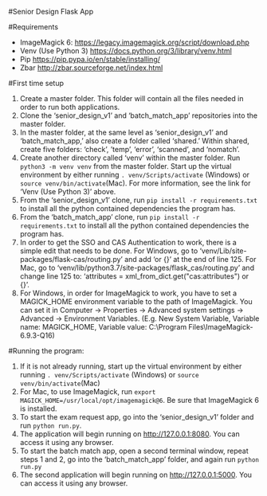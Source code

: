 #Senior Design Flask App 

#Requirements
- ImageMagick 6: https://legacy.imagemagick.org/script/download.php
- Venv (Use Python 3) https://docs.python.org/3/library/venv.html
- Pip https://pip.pypa.io/en/stable/installing/
- Zbar http://zbar.sourceforge.net/index.html

#First time setup
1. Create a master folder. This folder will contain all the files needed in order to run both applications.
2. Clone the ‘senior_design_v1’ and ‘batch_match_app’ repositories into the master folder.
3. In the master folder, at the same level as ‘senior_design_v1’ and ‘batch_match_app,’ also create a folder called ‘shared.’ Within shared, create five folders: ‘check’, ’temp’, ‘error’, ‘scanned’, and ‘nomatch’.
4. Create another directory called ‘venv’ within the master folder. Run `python3 -m venv venv` from the master folder. Start up the virtual environment by either running `. venv/Scripts/activate` (Windows) or `source venv/bin/activate`(Mac). For more information, see the link for ‘Venv (Use Python 3)’ above.
5. From the ‘senior_design_v1’ clone, run `pip install -r requirements.txt` to install all the python contained dependencies the program has.
6. From the ‘batch_match_app’ clone, run `pip install -r requirements.txt` to install all the python contained dependencies the program has.
7. In order to get the SSO and CAS Authentication to work, there is a simple edit that needs to be done. For Windows, go to ‘venv/Lib/site-packages/flask-cas/routing.py’ and add ‘or {}’ at the end of line 125. For Mac, go to ‘venv/lib/python3.7/site-packages/flask_cas/routing.py’ and change line 125 to: ‘attributes = xml_from_dict.get("cas:attributes") or {}’.
8. For Windows, in order for ImageMagick to work, you have to set a MAGICK_HOME environment variable to the path of ImageMagick. You can set it in Computer -> Properties -> Advanced system settings -> Advanced -> Environment Variables.
(E.g. New System Variable, Variable name: MAGICK_HOME, Variable value: C:\Program Files\ImageMagick-6.9.3-Q16)

#Running the program:
1. If it is not already running, start up the virtual environment by either running `. venv/Scripts/activate` (Windows) or `source venv/bin/activate`(Mac)
2. For Mac, to use ImageMagick, run `export MAGICK_HOME=/usr/local/opt/imagemagick@6`. Be sure that ImageMagick 6 is installed.
3. To start the exam request app, go into the ‘senior_design_v1’ folder and run `python run.py`.
4. The application will begin running on http://127.0.0.1:8080. You can access it using any browser.
5. To start the batch match app, open a second terminal window, repeat steps 1 and 2, go into the ‘batch_match_app’ folder, and again run `python run.py`
6. The second application will begin running on http://127.0.0.1:5000. You can access it using any browser.

